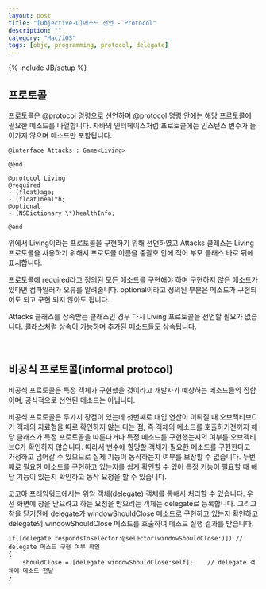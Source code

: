 ```yaml
---
layout: post
title: "[Objective-C]메소드 선언 - Protocol"
description: ""
category: "Mac/iOS"
tags: [objc, programming, protocol, delegate]
---
```

{% include JB/setup %}

## 프로토콜

프로토콜은 @protocol 명령으로 선언하며 @protocol 명령 안에는 해당 프로토콜에 필요한 메소드를 나열합니다. 자바의 인터페이스처럼 프로토콜에는 인스턴스 변수가 들어가지 않으며 메소드만 포함됩니다.

	@interface Attacks : Game<Living>
 
 	@end
 
 	@protocol Living
 	@required
 	- (float)age;
 	- (float)health;
 	@optional
 	- (NSDictionary \*)healthInfo;

 	@end
 
위에서 Living이라는 프로토콜을 구현하기 위해 선언하였고 Attacks 클래스는 Living 프로토콜을 사용하기 위해서 프로토콜 이름을 중괄호 안에 적어 부모 클래스 바로 뒤에 표시합니다. 

프로토콜에 required라고 정의된 모든 메소드를 구현해야 하며 구현하지 않은 메소드가 있다면 컴파일러가 오류를 알려줍니다. optional이라고 정의된 부분은 메소드가 구현되어도 되고 구현 되지 않아도 됩니다.

Attacks 클래스를 상속받는 클래스인 경우 다시 Living 프로토콜을 선언할 필요가 없습니다. 클래스처럼 상속이 가능하며 추가된 메소드들도 상속됩니다.

<br/>

## 비공식 프로토콜(informal protocol)

비공식 프로토콜은 특정 객체가 구현했을 것이라고 개발자가 예상하는 메소드들의 집합이며, 공식적으로 선언된 메소드는 아닙니다.

비공식 프로토콜은 두가지 장점이 있는데 첫번째로 대입 연산이 이뤄질 때 오브젝티브C가 객체의 자료형을 따로 확인하지 않는 다는 점, 즉 객체의 메소드를 호출하기전까지 해당 클래스가 특정 프로토콜을 따른다거나 특정 메소드를 구현했는지의 여부를 오브젝티브C가 확인하지 않습니다. 따라서 변수에 할당할 객체가 필요한 메소드를 구현한다고 가정하고 넘어갈 수 있으므로 실제 기능이 동작하는지 여부를 보장할 수 없습니다. 두번째로 필요한 메소드를 구현하고 있는지를 쉽게 확인할 수 있어 특정 기능이 필요할 때 해당 기능이 있는지 확인하고 동작 요청을 할 수 있습니다.

코코아 프레임워크에서는 위임 객체(delegate) 객체를 통해서 처리할 수 있습니다. 우선 화면에 창을 닫으려고 하는 요청을 받으려는 객체는 delegate로 등록합니다. 그리고 창을 닫기전에 delegate가 windowShouldClose 메소드로 구현하고 있는지 확인하고 delegate의 windowShouldClose 메소드를 호출하여 메소드 실행 결과를 받습니다.

	if([delegate respondsToSelector:@selector(windowShouldClose:)]) // delegate 메소드 구현 여부 확인 
	{
		shouldClose = [delegate windowShouldClose:self];	// delegate 객체에 메소드 전달
	}

